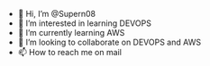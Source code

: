 - 👋 Hi, I’m @Supern08
- 👀 I’m interested in learning DEVOPS
- 🌱 I’m currently learning AWS
- 💞️ I’m looking to collaborate on DEVOPS and AWS
- 📫 How to reach me on mail 

<!---
Supern08/Supern08 is a ✨ special ✨ repository because its `README.md` (this file) appears on your GitHub profile.
You can click the Preview link to take a look at your changes.
--->
